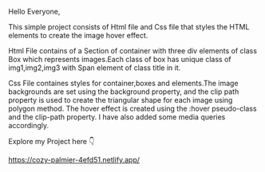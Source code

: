 Hello Everyone,

This simple project consists of Html file and Css file that styles the HTML elements to create the image hover effect.

Html File contains of a Section of container with three div elements of class Box which represents images.Each class of box has unique class of img1,img2,img3 with Span element of class title in it.

Css File containes styles for container,boxes and elements.The image backgrounds are set using the background property, and the clip path property is used to create the triangular shape for each image using polygon method. The hover effect is created using the :hover pseudo-class and the clip-path property. I have also added some media queries accordingly.

Explore my Project here  👇

https://cozy-palmier-4efd51.netlify.app/
